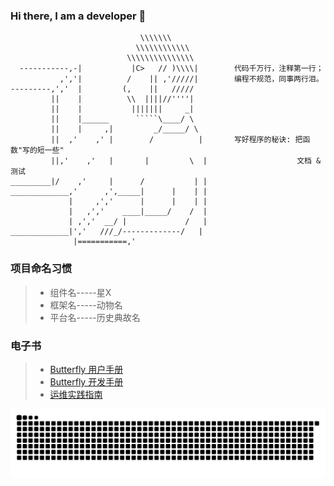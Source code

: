 ### Hi there, I am a developer 👋
```
                             \\\\\\\
                            \\\\\\\\\\\\
                          \\\\\\\\\\\\\\\
  -----------,-|           |C>   // )\\\\|        代码千万行，注释第一行；
           ,','|          /    || ,'/////|        编程不规范，同事两行泪。
---------,','  |         (,    ||   /////
         ||    |          \\  ||||//''''|
         ||    |           |||||||     _|
         ||    |______      `````\____/ \
         ||    |     ,|         _/_____/ \
         ||  ,'    ,' |        /          |       写好程序的秘诀: 把函数"写的短一些"
         ||,'    ,'   |       |         \  |                    文档 & 测试
_________|/    ,'     |      /           | |
_____________,'      ,',_____|      |    | |
             |     ,','      |      |    | |
             |   ,','    ____|_____/    /  |
             | ,','  __/ |             /   |
_____________|','   ///_/-------------/   |
              |===========,'

```
### 项目命名习惯
> * 组件名-----星X
> * 框架名-----动物名
> * 平台名-----历史典故名

### 电子书

> * [Butterfly 用户手册](https://meetbill.gitbook.io/butterfly-user-doc)
> * [Butterfly 开发手册](https://meetbill.gitbook.io/butterfly-project-doc)
> * [运维实践指南](https://billwang139967.gitbooks.io/op_practice_book/content/)

![Snake animation](https://raw.githubusercontent.com/meetbill/meetbill/output/github-contribution-grid-snake-dark.svg)
